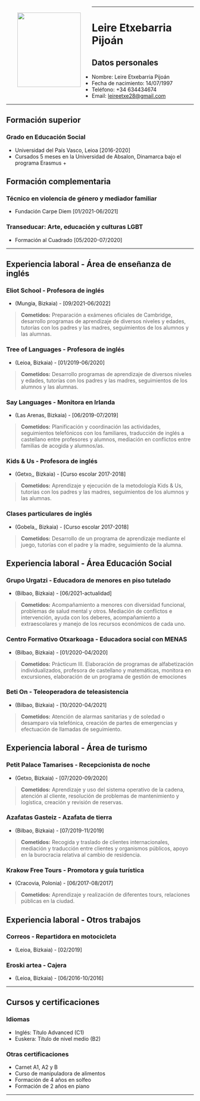 <div style="float: left; padding:30px;" >
<img width="170" height="200" src="app://local/Users/anaaparicio/Desktop/md-cv/images/leire_img.jpg" >
</div>

------------------------------------------------------------
# Leire Etxebarria Pijoán
## Datos personales

- Nombre: Leire Etxebarria Pijoán
- Fecha de nacimiento: 14/07/1997
- Teléfono: +34 634434674
- Email: leireetxe28@gmail.com

------------------------------------------------------------

## Formación superior
### Grado en Educación Social
* Universidad del País Vasco, Leioa [2016-2020]
* Cursados 5 meses en la Universidad de Absalon, Dinamarca bajo el programa
Erasmus +

## Formación complementaria
### Técnico en violencia de género y mediador familiar
* Fundación Carpe Diem [01/2021-06/2021]

### Transeducar: Arte, educación y culturas LGBT
* Formación al Cuadrado [05/2020-07/2020]

------------------------------------------------------------

## Experiencia laboral - Área de enseñanza de inglés
### Eliot School - Profesora de inglés
* (Mungia, Bizkaia) -  [09/2021-06/2022]


> **Cometidos:** Preparación a exámenes oficiales de Cambridge, desarrollo programas de aprendizaje de diversos niveles y edades, tutorías con los padres y las madres, seguimientos de los alumnos y las alumnas.

### Tree of Languages - Profesora de inglés
* (Leioa, Bizkaia) -  [01/2019-06/2020]


> **Cometidos:** Desarrollo programas de aprendizaje de diversos niveles y edades, tutorías con los padres y las madres, seguimientos de los alumnos y las alumnas.

### Say Languages - Monitora en Irlanda
* (Las Arenas, Bizkaia) -  [06/2019-07/2019]


> **Cometidos:** Planificación y coordinación las actividades, seguimientos telefónicos con los familiares, traducción de inglés a castellano entre profesores y alumnos, mediación en conflictos entre familias de acogida y alumnos/as.

### Kids & Us - Profesora de inglés
* (Getxo,, Bizkaia) -  [Curso escolar 2017-2018]


> **Cometidos:** Aprendizaje y ejecución de la metodología Kids & Us, tutorías con los padres y las madres, seguimientos de los alumnos y las alumnas.

### Clases particulares de inglés
* (Gobela,, Bizkaia) -  [Curso escolar 2017-2018]


> **Cometidos:** Desarrollo de un programa de aprendizaje mediante el juego, tutorías con el padre y la madre, seguimiento de la alumna.

## Experiencia laboral - Área Educación Social
### Grupo Urgatzi - Educadora de menores en piso tutelado
* (Bilbao, Bizkaia) -  [06/2021-actualidad]


> **Cometidos:** Acompañamiento a menores con diversidad funcional, problemas de salud mental y otros. Mediación de conflictos e intervención, ayuda con los deberes, acompañamiento a extraescolares y manejo de los recursos económicos de cada uno.

### Centro Formativo Otxarkoaga - Educadora social con MENAS
* (Bilbao, Bizkaia) - [01/2020-04/2020]


> **Cometidos:** Prácticum III. Elaboración de programas de alfabetización individualizados, profesora de castellano y matemáticas, monitora en excursiones, elaboración de un programa de gestión de emociones

### Beti On - Teleoperadora de teleasistencia
* (Bilbao, Bizkaia) - [10/2020-04/2021]


> **Cometidos:** Atención de alarmas sanitarias y de soledad o desamparo vía telefónica, creación de partes de emergencias y efectuación de llamadas de seguimiento.


## Experiencia laboral - Área de turismo

### Petit Palace Tamarises - Recepcionista de noche
* (Getxo, Bizkaia) - [07/2020-09/2020]


> **Cometidos:** Aprendizaje y uso del sistema operativo de la cadena, atención al cliente, resolución de problemas de mantenimiento y logística, creación y revisión de reservas.

### Azafatas Gasteiz - Azafata de tierra
* (Bilbao, Bizkaia) - [07/2019-11/2019]


> **Cometidos:** Recogida y traslado de clientes internacionales, mediación y traducción entre clientes y organismos públicos, apoyo en la burocracia relativa al cambio de residencia.

### Krakow Free Tours - Promotora y guía turística
* (Cracovia, Polonia) - [06/2017-08/2017]


> **Cometidos:** Aprendizaje y realización de diferentes tours, relaciones públicas en la ciudad.

## Experiencia laboral - Otros trabajos

### Correos - Repartidora en motocicleta
* (Leioa, Bizkaia) - [02/2019]

### Eroski artea - Cajera
* (Leioa, Bizkaia) - [06/2016-10/2016]

------------------------------------------------------------

## Cursos y certificaciones
### Idiomas
* Inglés: Título Advanced (C1)
* Euskera: Título de nivel medio (B2)


### Otras certificaciones
* Carnet A1, A2 y B
* Curso de manipuladora de alimentos
* Formación de 4 años en solfeo
* Formación de 2 años en piano

------------------------------------------------------------